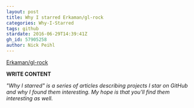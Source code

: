 ```yaml
---
layout: post
title: Why I starred Erkaman/gl-rock
categories: Why-I-Starred
tags: github
stardate: 2016-06-29T14:39:41Z
gh_id: 57905258
author: Nick Peihl
---
```


[Erkaman/gl-rock](https://github.com/Erkaman/gl-rock)

**WRITE CONTENT**

*"Why I starred" is a series of articles describing projects I star on GitHub and why I found them interesting. My hope is that you'll find them interesting as well.*

